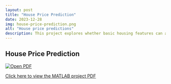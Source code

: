 ```yaml
---
layout: post
title: "House Price Prediction"
date: 2023-12-28
img: house-price-prediction.png
alt: "House price predictions"
description: This project explores whether basic housing features can accurately predict property prices by comparing two fundamental machine learning approaches, Linear Regression against Decision Tree Regression.
---
```


<h2>House Price Prediction</h2>

<a href="/projects/INM431-Coursework.pdf" target="_blank">
  <img src="/img/portfolio/project1.png" alt="Open PDF">
</a>

<p><a href="/projects/IMN431-MATLABCode.pdf" target="_blank">Click here to view the MATLAB project PDF</a></p>

